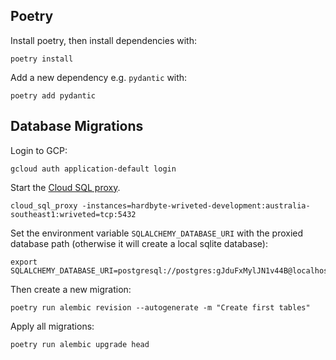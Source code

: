 
## Poetry

Install poetry, then install dependencies with:

```shell
poetry install
```

Add a new dependency e.g. `pydantic` with:

```shell
poetry add pydantic
```


## Database Migrations

Login to GCP:

```shell
gcloud auth application-default login
```

Start the [Cloud SQL proxy](https://cloud.google.com/sql/docs/postgres/quickstart-proxy-test?authuser=1).

```shell
cloud_sql_proxy -instances=hardbyte-wriveted-development:australia-southeast1:wriveted=tcp:5432
```

Set the environment variable `SQLALCHEMY_DATABASE_URI` with the proxied database path (otherwise it will create a local sqlite database):

```
export SQLALCHEMY_DATABASE_URI=postgresql://postgres:gJduFxMylJN1v44B@localhost/postgres
```

Then create a new migration:

```shell
poetry run alembic revision --autogenerate -m "Create first tables"
```

Apply all migrations:

```shell
poetry run alembic upgrade head
```
